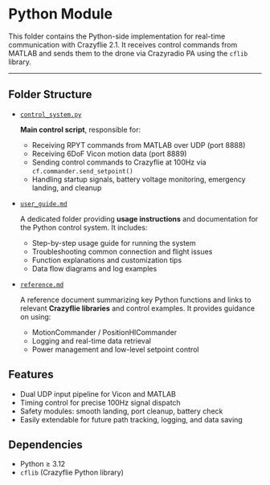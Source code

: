 # Python Module

This folder contains the Python-side implementation for real-time communication with Crazyflie 2.1. It receives control commands from MATLAB and sends them to the drone via Crazyradio PA using the `cflib` library.

---

## Folder Structure

* [`control_system.py`](https://github.com/Lee-Chun-Yi/NCKU-Quadrotor-Navigation/blob/main/Python/control_system.py)

  **Main control script**, responsible for:

  * Receiving RPYT commands from MATLAB over UDP (port 8888)
  * Receiving 6DoF Vicon motion data (port 8889)
  * Sending control commands to Crazyflie at 100Hz via `cf.commander.send_setpoint()`
  * Handling startup signals, battery voltage monitoring, emergency landing, and cleanup

* [`user_guide.md`](https://github.com/Lee-Chun-Yi/NCKU-Quadrotor-Navigation/blob/main/Python/user_guide.md)

  A dedicated folder providing **usage instructions** and documentation for the Python control system. It includes:

  * Step-by-step usage guide for running the system
  * Troubleshooting common connection and flight issues
  * Function explanations and customization tips
  * Data flow diagrams and log examples

* [`reference.md`](https://github.com/Lee-Chun-Yi/NCKU-Quadrotor-Navigation/blob/main/Python/control_reference.md)

  A reference document summarizing key Python functions and links to relevant **Crazyflie libraries** and control examples. It provides guidance on using:

  * MotionCommander / PositionHlCommander
  * Logging and real-time data retrieval
  * Power management and low-level setpoint control



## Features

* Dual UDP input pipeline for Vicon and MATLAB
* Timing control for precise 100Hz signal dispatch
* Safety modules: smooth landing, port cleanup, battery check
* Easily extendable for future path tracking, logging, and data saving



## Dependencies

* Python ≥ 3.12
* `cflib` (Crazyflie Python library)


